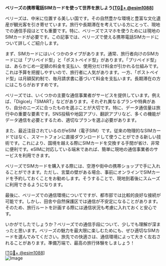 **ベリーズの携帯電話SIMカードを使って世界を旅しよう[[TG💪+ @esim1088](https://t.me/s/esim1088)]**

ベリーズは、中米に位置する美しい国です。その自然豊かな環境と豊富な文化遺産が観光客を引き寄せています。旅行や長期滞在を考えている方にとって、現地での通信手段はとても重要です。特に、ベリーズでスマホを使うためには現地のSIMカードが必要です。この記事では、ベリーズで使える携帯電話SIMカードについて詳しくご紹介します。

まず、SIMカードにはいくつかのタイプがあります。通常、旅行者向けのSIMカードには「プリペイド型」と「ポストペイド型」があります。「プリペイド型」は、あらかじめ一定額の料金を支払い、使用分だけ料金が引かれる仕組みです。これは予算を把握しやすいので、旅行者に人気があります。一方、「ポストペイド型」は月額契約制で、毎月請求書に基づいて料金を支払います。長期滞在の方にはこちらがおすすめです。

ベリーズでは、いくつかの主要な通信事業者がサービスを提供しています。例えば、「Digicel」「SMART」などがあります。それぞれ異なるプランや特典があり、自分のニーズに合ったものを選ぶことが大切です。特に、データ通信量は旅行中の重要な要素です。SNS投稿や地図アプリ、翻訳アプリなど、多くの機能がデータ通信を必要とするため、適切なプランを選ぶ必要があります。

また、最近注目されているのがeSIM（電子SIM）です。従来の物理的なSIMカードではなく、スマートフォンに直接ダウンロードして使うことができる新しい技術です。これにより、国境を越える際にSIMカードを交換する手間が省け、非常に便利です。eSIMに対応している端末であれば、簡単に現地の通信事業者のサービスを利用できます。

ベリーズでSIMカードを購入する際には、空港や街中の携帯ショップで手に入れることができます。ただし、言葉の壁がある場合、事前にオンラインでSIMカードを予約しておくことをお勧めします。そうすることで、現地到着後にスムーズに利用できるようになります。

最後に、ベリーズでの通信環境についてですが、都市部では比較的良好な接続が可能です。しかし、田舎や自然保護区では通信が不安定になることがあります。そのため、旅行ルートを計画する際には通信状況も考慮に入れておくと安心です。

いかがでしたでしょうか？ベリーズでの通信手段について、少しでも理解が深まったと思います。ベリーズの魅力を最大限に楽しむためにも、ぜひ適切なSIMカードを選んでみてください。旅先での快適さは、通信環境によって大きく左右されることがあります。準備万端で、最高の旅行体験をしましょう！

[[TG💪+ @esim1088](https://t.me/s/esim1088)]  
![Image](https://i.postimg.cc/Y0z9fWf4/image.png)